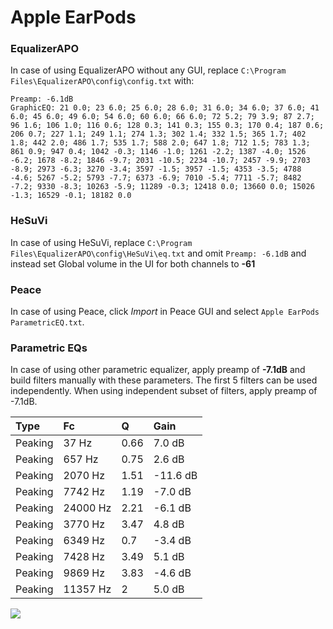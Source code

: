 # Apple EarPods

### EqualizerAPO
In case of using EqualizerAPO without any GUI, replace `C:\Program Files\EqualizerAPO\config\config.txt`
with:
```
Preamp: -6.1dB
GraphicEQ: 21 0.0; 23 6.0; 25 6.0; 28 6.0; 31 6.0; 34 6.0; 37 6.0; 41 6.0; 45 6.0; 49 6.0; 54 6.0; 60 6.0; 66 6.0; 72 5.2; 79 3.9; 87 2.7; 96 1.6; 106 1.0; 116 0.6; 128 0.3; 141 0.3; 155 0.3; 170 0.4; 187 0.6; 206 0.7; 227 1.1; 249 1.1; 274 1.3; 302 1.4; 332 1.5; 365 1.7; 402 1.8; 442 2.0; 486 1.7; 535 1.7; 588 2.0; 647 1.8; 712 1.5; 783 1.3; 861 0.9; 947 0.4; 1042 -0.3; 1146 -1.0; 1261 -2.2; 1387 -4.0; 1526 -6.2; 1678 -8.2; 1846 -9.7; 2031 -10.5; 2234 -10.7; 2457 -9.9; 2703 -8.9; 2973 -6.3; 3270 -3.4; 3597 -1.5; 3957 -1.5; 4353 -3.5; 4788 -4.6; 5267 -5.2; 5793 -7.7; 6373 -6.9; 7010 -5.4; 7711 -5.7; 8482 -7.2; 9330 -8.3; 10263 -5.9; 11289 -0.3; 12418 0.0; 13660 0.0; 15026 -1.3; 16529 -0.1; 18182 0.0
```

### HeSuVi
In case of using HeSuVi, replace `C:\Program Files\EqualizerAPO\config\HeSuVi\eq.txt` and omit `Preamp:
-6.1dB` and instead set Global volume in the UI for both channels to **-61**

### Peace
In case of using Peace, click *Import* in Peace GUI and select `Apple EarPods ParametricEQ.txt`.

### Parametric EQs
In case of using other parametric equalizer, apply preamp of **-7.1dB** and build filters manually
with these parameters. The first 5 filters can be used independently.
When using independent subset of filters, apply preamp of -7.1dB.

| Type    | Fc       |    Q | Gain     |
|:--------|:---------|:-----|:---------|
| Peaking | 37 Hz    | 0.66 | 7.0 dB   |
| Peaking | 657 Hz   | 0.75 | 2.6 dB   |
| Peaking | 2070 Hz  | 1.51 | -11.6 dB |
| Peaking | 7742 Hz  | 1.19 | -7.0 dB  |
| Peaking | 24000 Hz | 2.21 | -6.1 dB  |
| Peaking | 3770 Hz  | 3.47 | 4.8 dB   |
| Peaking | 6349 Hz  | 0.7  | -3.4 dB  |
| Peaking | 7428 Hz  | 3.49 | 5.1 dB   |
| Peaking | 9869 Hz  | 3.83 | -4.6 dB  |
| Peaking | 11357 Hz | 2    | 5.0 dB   |

![](https://raw.githubusercontent.com/jaakkopasanen/AutoEq/master/results/innerfidelity/sbaf-serious/Apple%20EarPods/Apple%20EarPods.png)